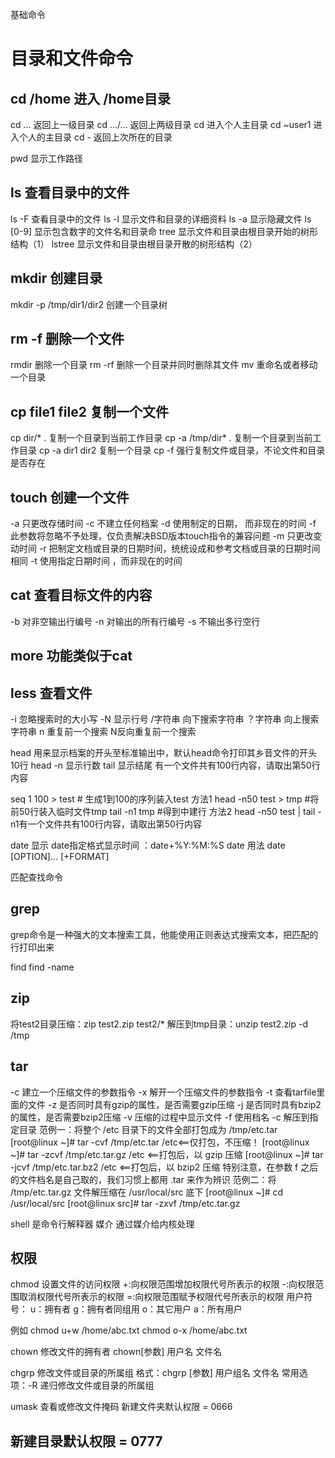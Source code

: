 基础命令

# 目录和文件命令

## cd /home 进入 /home目录

cd … 返回上一级目录
cd …/… 返回上两级目录
cd 进入个人主目录
cd ~user1 进入个人的主目录
cd - 返回上次所在的目录

pwd 显示工作路径

## ls 查看目录中的文件

ls -F 查看目录中的文件
ls -l 显示文件和目录的详细资料
ls -a 显示隐藏文件
ls [0-9] 显示包含数字的文件名和目录命
tree 显示文件和目录由根目录开始的树形结构（1）
lstree 显示文件和目录由根目录开散的树形结构（2）

## mkdir 创建目录

mkdir -p /tmp/dir1/dir2 创建一个目录树

## rm -f 删除一个文件

rmdir 删除一个目录
rm -rf 删除一个目录并同时删除其文件
mv 重命名或者移动一个目录

## cp file1 file2 复制一个文件

cp dir/* . 复制一个目录到当前工作目录
cp -a /tmp/dir* . 复制一个目录到当前工作目录
cp -a dir1 dir2 复制一个目录
cp -f 强行复制文件或目录，不论文件和目录是否存在

## touch 创建一个文件

-a 只更改存储时间
-c 不建立任何档案
-d 使用制定的日期， 而非现在的时间
-f 此参数将忽略不予处理，仅负责解决BSD版本touch指令的兼容问题
-m 只更改变动时间
-r 把制定文档或目录的日期时间，统统设成和参考文档或目录的日期时间相同
-t 使用指定日期时间 ，而非现在的时间

## cat 查看目标文件的内容

-b 对非空输出行编号
-n 对输出的所有行编号
-s 不输出多行空行

## more 功能类似于cat

## less 查看文件

-i 忽略搜索时的大小写
-N 显示行号
/字符串 向下搜索字符串
？字符串 向上搜索字符串
n 重复前一个搜索
N反向重复前一个搜索

head
用来显示档案的开头至标准输出中，默认head命令打印其乡音文件的开头10行
head -n 显示行数
tail
显示结尾
有一个文件共有100行内容，请取出第50行内容

seq 1 100 > test # 生成1到100的序列装入test
方法1 head -n50 test > tmp #将前50行装入临时文件tmp
tail -n1 tmp #得到中建行
方法2 head -n50 test | tail -n1有一个文件共有100行内容，请取出第50行内容

date 显示
date指定格式显示时间 ：date+%Y:%M:%S
date 用法 date [OPTION]… [+FORMAT]

匹配查找命令

## grep

grep命令是一种强大的文本搜索工具，他能使用正则表达式搜索文本，把匹配的行打印出来

find
find -name

## zip

将test2目录压缩：zip test2.zip test2/*
解压到tmp目录：unzip test2.zip -d /tmp

## tar

-c 建立一个压缩文件的参数指令
-x 解开一个压缩文件的参数指令
-t 查看tarfile里面的文件
-z 是否同时具有gzip的属性，是否需要gzip压缩
-j 是否同时具有bzip2的属性，是否需要bzip2压缩
-v 压缩的过程中显示文件
-f 使用档名
-c 解压到指定目录
范例一：将整个 /etc 目录下的文件全部打包成为 /tmp/etc.tar
[root@linux ~]# tar -cvf /tmp/etc.tar /etc<==仅打包，不压缩！
[root@linux ~]# tar -zcvf /tmp/etc.tar.gz /etc <==打包后，以 gzip 压缩
[root@linux ~]# tar -jcvf /tmp/etc.tar.bz2 /etc <==打包后，以 bzip2 压缩
特别注意，在参数 f 之后的文件档名是自己取的，我们习惯上都用 .tar 来作为辨识
范例二：将 /tmp/etc.tar.gz 文件解压缩在 /usr/local/src 底下
[root@linux ~]# cd /usr/local/src
[root@linux src]# tar -zxvf /tmp/etc.tar.gz

shell 是命令行解释器
媒介 通过媒介给内核处理

## 权限

chmod 设置文件的访问权限
+:向权限范围增加权限代号所表示的权限
-:向权限范围取消权限代号所表示的权限
=:向权限范围赋予权限代号所表示的权限
用户符号：
u：拥有者
g：拥有者同组用
o：其它用户
a：所有用户

例如
chmod u+w /home/abc.txt
chmod o-x /home/abc.txt

chown
修改文件的拥有者
chown[参数] 用户名 文件名

chgrp
修改文件或目录的所属组
格式：chgrp [参数] 用户组名 文件名
常用选项：-R 递归修改文件或目录的所属组

umask
查看或修改文件掩码
新建文件夹默认权限 = 0666

新建目录默认权限 = 0777
--------------------- 

